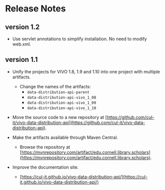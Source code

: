 # Release Notes

## version 1.2

* Use servlet annotations to simplify installation. No need to modify web.xml.

## version 1.1

* Unify the projects for VIVO 1.8, 1.9 and 1.10 into one project with multiple artifacts.
	* Change the names of the artifacts:
		* `data-distribution-api-parent`
		* `data-distribution-api-vivo_1_08`
		* `data-distribution-api-vivo_1_09`
		* `data-distribution-api-vivo_1_10`

* Move the source code to a new repository at 
[https://github.com/cul-it/vivo-data-distribution-api](https://github.com/cul-it/vivo-data-distribution-api).

* Make the artifacts available through Maven Central.
	* Browse the repository at [https://mvnrepository.com/artifact/edu.cornell.library.scholars](https://mvnrepository.com/artifact/edu.cornell.library.scholars).

* Improve the documentation site.
	* [https://cul-it.github.io/vivo-data-distribution-api/](https://cul-it.github.io/vivo-data-distribution-api/)